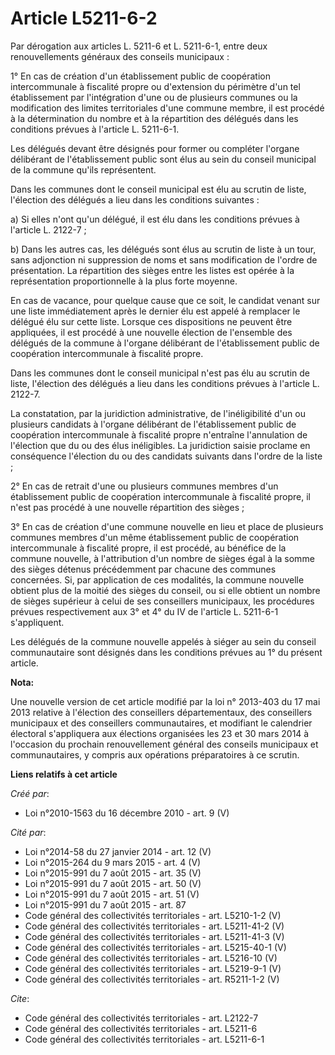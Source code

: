 # Article L5211-6-2

Par dérogation aux articles L. 5211-6 et L. 5211-6-1, entre deux renouvellements généraux des conseils municipaux : 

1° En cas de création d'un établissement public de coopération intercommunale à fiscalité propre ou d'extension du périmètre
d'un tel établissement par l'intégration d'une ou de plusieurs communes ou la modification des limites territoriales d'une
commune membre, il est procédé à la détermination du nombre et à la répartition des délégués dans les conditions prévues à
l'article L. 5211-6-1. 

Les délégués devant être désignés pour former ou compléter l'organe délibérant de l'établissement public sont élus au sein du
conseil municipal de la commune qu'ils représentent. 

Dans les communes dont le conseil municipal est élu au scrutin de liste, l'élection des délégués a lieu dans les conditions
suivantes : 

a) Si elles n'ont qu'un délégué, il est élu dans les conditions prévues à l'article L. 2122-7 ;

b) Dans les autres cas, les délégués sont élus au scrutin de liste à un tour, sans adjonction ni suppression de noms et sans
modification de l'ordre de présentation. La répartition des sièges entre les listes est opérée à la représentation
proportionnelle à la plus forte moyenne. 

En cas de vacance, pour quelque cause que ce soit, le candidat venant sur une liste immédiatement après le dernier élu est
appelé à remplacer le délégué élu sur cette liste. Lorsque ces dispositions ne peuvent être appliquées, il est procédé à une
nouvelle élection de l'ensemble des délégués de la commune à l'organe délibérant de l'établissement public de coopération
intercommunale à fiscalité propre. 

Dans les communes dont le conseil municipal n'est pas élu au scrutin de liste, l'élection des délégués a lieu dans les
conditions prévues à l'article L. 2122-7. 

La constatation, par la juridiction administrative, de l'inéligibilité d'un ou plusieurs candidats à l'organe délibérant de
l'établissement public de coopération intercommunale à fiscalité propre n'entraîne l'annulation de l'élection que du ou des
élus inéligibles. La juridiction saisie proclame en conséquence l'élection du ou des candidats suivants dans l'ordre de la
liste ; 

2° En cas de retrait d'une ou plusieurs communes membres d'un établissement public de coopération intercommunale à fiscalité
propre, il n'est pas procédé à une nouvelle répartition des sièges ;

3° En cas de création d'une commune nouvelle en lieu et place de plusieurs communes membres d'un même établissement public de
coopération intercommunale à fiscalité propre, il est procédé, au bénéfice de la commune nouvelle, à l'attribution d'un
nombre de sièges égal à la somme des sièges détenus précédemment par chacune des communes concernées. Si, par application de
ces modalités, la commune nouvelle obtient plus de la moitié des sièges du conseil, ou si elle obtient un nombre de sièges
supérieur à celui de ses conseillers municipaux, les procédures prévues respectivement aux 3° et 4° du IV de l'article L.
5211-6-1 s'appliquent. 

Les délégués de la commune nouvelle appelés à siéger au sein du conseil communautaire sont désignés dans les conditions
prévues au 1° du présent article.

**Nota:**

Une nouvelle version de cet article modifié par la loi n° 2013-403 du 17 mai 2013 relative à l'élection des conseillers
départementaux, des conseillers municipaux et des conseillers communautaires, et modifiant le calendrier électoral
s'appliquera aux élections organisées les 23 et 30 mars 2014 à l'occasion du prochain renouvellement général des conseils
municipaux et communautaires, y compris aux opérations préparatoires à ce scrutin.

**Liens relatifs à cet article**

_Créé par_:

  - Loi n°2010-1563 du 16 décembre 2010 - art. 9 (V)

_Cité par_:

  - Loi n°2014-58 du 27 janvier 2014 - art. 12 (V)
  - Loi n°2015-264 du 9 mars 2015 - art. 4 (V)
  - Loi n°2015-991 du 7 août 2015 - art. 35 (V)
  - Loi n°2015-991 du 7 août 2015 - art. 50 (V)
  - Loi n°2015-991 du 7 août 2015 - art. 51 (V)
  - Loi n°2015-991 du 7 août 2015 - art. 87
  - Code général des collectivités territoriales - art. L5210-1-2 (V)
  - Code général des collectivités territoriales - art. L5211-41-2 (V)
  - Code général des collectivités territoriales - art. L5211-41-3 (V)
  - Code général des collectivités territoriales - art. L5215-40-1 (V)
  - Code général des collectivités territoriales - art. L5216-10 (V)
  - Code général des collectivités territoriales - art. L5219-9-1 (V)
  - Code général des collectivités territoriales - art. R5211-1-2 (V)

_Cite_:

  - Code général des collectivités territoriales - art. L2122-7
  - Code général des collectivités territoriales - art. L5211-6
  - Code général des collectivités territoriales - art. L5211-6-1
